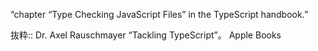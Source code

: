 “chapter “Type Checking JavaScript Files” in the TypeScript handbook.”

抜粋:: Dr. Axel Rauschmayer  “Tackling TypeScript”。 Apple Books  
